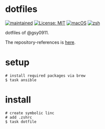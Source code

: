 # dotfiles

[![maintained](https://img.shields.io/maintenance/yes/2023?label=maintained)](https://github.com/gsy0911/dotfiles/commits/main)
[![License: MIT](https://img.shields.io/badge/License-MIT-yellow.svg)](https://opensource.org/licenses/MIT)
[![macOS](https://img.shields.io/badge/macOS_Monterey-13.1-green.svg)]()
[![zsh](https://img.shields.io/badge/shell-zsh-green.svg)]()


dotfiles of @gsy0911.

The repository-references is [here](./REFERENCES.md).



# setup

```
# install required packages via brew
$ task ansible
```

# install

```
# create symbolic linc
# add .zshrc
$ task dotfile
```
